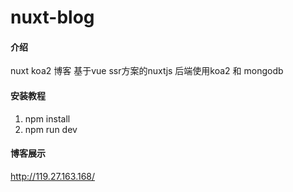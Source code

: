 # nuxt-blog

#### 介绍
nuxt koa2 博客
基于vue ssr方案的nuxtjs
后端使用koa2 和 mongodb

#### 安装教程

1. npm install
2. npm run dev

#### 博客展示

http://119.27.163.168/